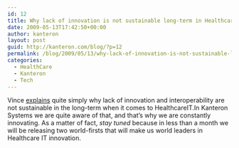 ```yaml
---
id: 12
title: Why lack of innovation is not sustainable long-term in HealthcareIT
date: 2009-05-13T17:42:50+00:00
author: kanteron
layout: post
guid: http://kanteron.com/blog/?p=12
permalink: /blog/2009/05/13/why-lack-of-innovation-is-not-sustainable-long-term-in-healthcareit/
categories:
  - HealthCare
  - Kanteron
  - Tech
---
```

Vince <a href="http://e-caremanagement.com/cerner-disses-google-health-surprised/" title="http://e-caremanagement.com/cerner-disses-google-health-surprised/" target="_blank">explains</a> quite simply why lack of innovation and interoperability are not sustainable in the long-term when it comes to HealthcareIT.In Kanteron Systems we are quite aware of that, and that&#8217;s why we are constantly innovating. As a matter of fact, <span style="font-style: italic" class="Apple-style-span">stay tuned</span> because in less than a month we will be releasing two world-firsts that will make us world leaders in Healthcare IT innovation. 